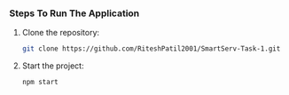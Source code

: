  ### Steps To Run The Application
1. Clone the repository:
    ```bash
    git clone https://github.com/RiteshPatil2001/SmartServ-Task-1.git
    ```

2. Start the project:
    ```bash
    npm start
    ```
